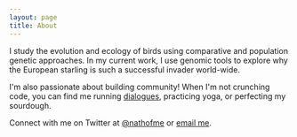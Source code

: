 ```yaml
---
layout: page
title: About
---
```


I study the evolution and ecology of birds using comparative and population genetic approaches. In my current work, I use genomic tools to explore why the European starling is such a successful invader world-wide.

I'm also passionate about building community! When I'm not crunching code, you can find me running [dialogues](https://idp.cornell.edu/fellows/), practicing yoga, or perfecting my sourdough.

Connect with me on Twitter at [@nathofme](https://twitter.com/nathofme) or [email me](mailto:nrh44@cornell.edu).

